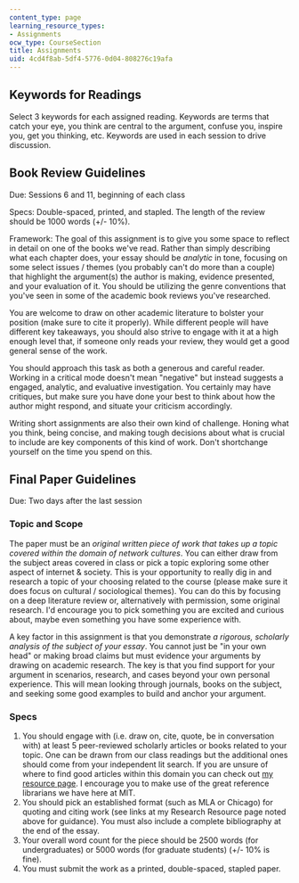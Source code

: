 ```yaml
---
content_type: page
learning_resource_types:
- Assignments
ocw_type: CourseSection
title: Assignments
uid: 4cd4f8ab-5df4-5776-0d04-808276c19afa
---
```


Keywords for Readings
---------------------

Select 3 keywords for each assigned reading. Keywords are terms that catch your eye, you think are central to the argument, confuse you, inspire you, get you thinking, etc. Keywords are used in each session to drive discussion.

Book Review Guidelines
----------------------

Due: Sessions 6 and 11, beginning of each class

Specs: Double-spaced, printed, and stapled. The length of the review should be 1000 words (+/- 10%).

Framework: The goal of this assignment is to give you some space to reflect in detail on one of the books we've read. Rather than simply describing what each chapter does, your essay should be _analytic_ in tone, focusing on some select issues / themes (you probably can't do more than a couple) that highlight the argument(s) the author is making, evidence presented, and your evaluation of it. You should be utilizing the genre conventions that you've seen in some of the academic book reviews you've researched.

You are welcome to draw on other academic literature to bolster your position (make sure to cite it properly). While different people will have different key takeaways, you should also strive to engage with it at a high enough level that, if someone only reads your review, they would get a good general sense of the work.

You should approach this task as both a generous and careful reader. Working in a critical mode doesn't mean "negative" but instead suggests a engaged, analytic, and evaluative investigation. You certainly may have critiques, but make sure you have done your best to think about how the author might respond, and situate your criticism accordingly.

Writing short assignments are also their own kind of challenge. Honing what you think, being concise, and making tough decisions about what is crucial to include are key components of this kind of work. Don't shortchange yourself on the time you spend on this.

Final Paper Guidelines
----------------------

Due: Two days after the last session

### Topic and Scope

The paper must be an _original written piece of work that takes up a topic covered within the domain of network cultures_. You can either draw from the subject areas covered in class or pick a topic exploring some other aspect of internet & society. This is your opportunity to really dig in and research a topic of your choosing related to the course (please make sure it does focus on cultural / sociological themes). You can do this by focusing on a deep literature review or, alternatively with permission, some original research. I'd encourage you to pick something you are excited and curious about, maybe even something you have some experience with.

A key factor in this assignment is that you demonstrate _a rigorous, scholarly analysis of the subject of your essay_. You cannot just be "in your own head" or making broad claims but must evidence your arguments by drawing on academic research. The key is that you find support for your argument in scenarios, research, and cases beyond your own personal experience. This will mean looking through journals, books on the subject, and seeking some good examples to build and anchor your argument.

### Specs

1.  You should engage with (i.e. draw on, cite, quote, be in conversation with) at least 5 peer-reviewed scholarly articles or books related to your topic. One can be drawn from our class readings but the additional ones should come from your independent lit search. If you are unsure of where to find good articles within this domain you can check out [my resource page](http://tltaylor.com/teaching/research-resources-for-students/). I encourage you to make use of the great reference librarians we have here at MIT.
2.  You should pick an established format (such as MLA or Chicago) for quoting and citing work (see links at my Research Resource page noted above for guidance). You must also include a complete bibliography at the end of the essay.
3.  Your overall word count for the piece should be 2500 words (for undergraduates) or 5000 words (for graduate students) (+/- 10% is fine).
4.  You must submit the work as a printed, double-spaced, stapled paper.